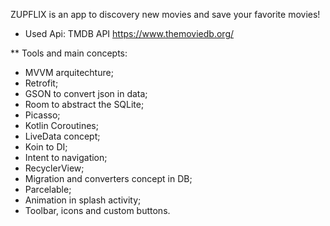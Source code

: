 ZUPFLIX is an app to discovery new movies and save your favorite movies!

- Used Api: TMDB API https://www.themoviedb.org/

** Tools and main concepts: 

- MVVM arquitechture;
- Retrofit;
- GSON to convert json in data;
- Room to abstract the SQLite;
- Picasso;
- Kotlin Coroutines;
- LiveData concept;
- Koin to DI;
- Intent to navigation;
- RecyclerView;
- Migration and converters concept in DB;
- Parcelable;
- Animation in splash activity;
- Toolbar, icons and custom buttons.


